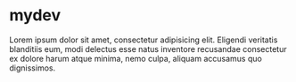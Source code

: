 # mydev
Lorem ipsum dolor sit amet, consectetur adipisicing elit. Eligendi veritatis blanditiis eum, modi delectus esse natus inventore recusandae consectetur ex dolore harum atque minima, nemo culpa, aliquam accusamus quo dignissimos.

